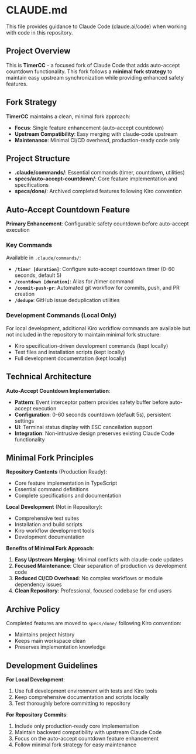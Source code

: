 # CLAUDE.md

This file provides guidance to Claude Code (claude.ai/code) when working with code in this repository.

## Project Overview

This is **TimerCC** - a focused fork of Claude Code that adds auto-accept countdown functionality. This fork follows a **minimal fork strategy** to maintain easy upstream synchronization while providing enhanced safety features.

## Fork Strategy

**TimerCC** maintains a clean, minimal fork approach:
- **Focus**: Single feature enhancement (auto-accept countdown)
- **Upstream Compatibility**: Easy merging with claude-code upstream
- **Maintenance**: Minimal CI/CD overhead, production-ready code only

## Project Structure

- **.claude/commands/**: Essential commands (timer, countdown, utilities)
- **specs/auto-accept-countdown/**: Core feature implementation and specifications
- **specs/done/**: Archived completed features following Kiro convention

## Auto-Accept Countdown Feature

**Primary Enhancement**: Configurable safety countdown before auto-accept execution

### Key Commands

Available in `.claude/commands/`:

- **`/timer [duration]`**: Configure auto-accept countdown timer (0-60 seconds, default 5)
- **`/countdown [duration]`**: Alias for /timer command
- **`/commit-push-pr`**: Automated git workflow for commits, push, and PR creation  
- **`/dedupe`**: GitHub issue deduplication utilities

### Development Commands (Local Only)

For local development, additional Kiro workflow commands are available but not included in the repository to maintain minimal fork structure:

- Kiro specification-driven development commands (kept locally)
- Test files and installation scripts (kept locally)
- Full development documentation (kept locally)

## Technical Architecture

**Auto-Accept Countdown Implementation**:
- **Pattern**: Event interceptor pattern provides safety buffer before auto-accept execution
- **Configuration**: 0-60 seconds countdown (default 5s), persistent settings
- **UI**: Terminal status display with ESC cancellation support
- **Integration**: Non-intrusive design preserves existing Claude Code functionality

## Minimal Fork Principles

**Repository Contents** (Production Ready):
- Core feature implementation in TypeScript
- Essential command definitions
- Complete specifications and documentation

**Local Development** (Not in Repository):
- Comprehensive test suites
- Installation and build scripts  
- Kiro workflow development tools
- Development documentation

**Benefits of Minimal Fork Approach**:
1. **Easy Upstream Merging**: Minimal conflicts with claude-code updates
2. **Focused Maintenance**: Clear separation of production vs development code
3. **Reduced CI/CD Overhead**: No complex workflows or module dependency issues
4. **Clean Repository**: Professional, focused codebase for end users

## Archive Policy

Completed features are moved to `specs/done/` following Kiro convention:
- Maintains project history
- Keeps main workspace clean
- Preserves implementation knowledge

## Development Guidelines

**For Local Development**:
1. Use full development environment with tests and Kiro tools
2. Keep comprehensive documentation and scripts locally
3. Test thoroughly before committing to repository

**For Repository Commits**:
1. Include only production-ready core implementation
2. Maintain backward compatibility with upstream Claude Code
3. Focus on the auto-accept countdown feature enhancement
4. Follow minimal fork strategy for easy maintenance
